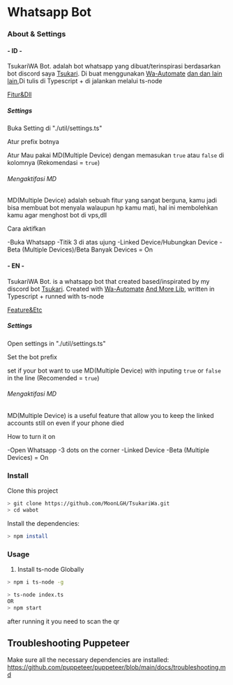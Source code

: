 # Whatsapp Bot

### About & Settings

#### - ID -
TsukariWA Bot. adalah bot whatsapp yang dibuat/terinspirasi berdasarkan bot discord saya [Tsukari](https://github.com/MoonLGH/Tsukari-Bot).
Di buat menggunakan [Wa-Automate](https://github.com/open-wa/wa-automate-nodejs) [dan dan lain lain](https://github.com/MoonLGH/TsukariWa/blob/main/package.json),Di tulis di Typescript + di jalankan melalui ts-node

[Fitur&Dll](https://MoonL.Me/TsukariWa)

##### Settings
Buka Setting di "./util/settings.ts"

Atur prefix botnya

Atur Mau pakai MD(Multiple Device) dengan memasukan `true` atau `false` di kolomnya (Rekomendasi = `true`)

###### Mengaktifasi MD
MD(Multiple Device) adalah sebuah fitur yang sangat berguna, kamu jadi bisa membuat bot menyala walaupun hp kamu mati, hal ini membolehkan kamu agar menghost bot di vps,dll

Cara aktifkan

-Buka Whatsapp
-Titik 3 di atas ujung
-Linked Device/Hubungkan Device
-Beta (Multiple Devices)/Beta Banyak Devices = On

#### - EN -
TsukariWA Bot. is a whatsapp bot that created based/inspirated by my discord bot [Tsukari](https://github.com/MoonLGH/Tsukari-Bot).
Created with [Wa-Automate](https://github.com/open-wa/wa-automate-nodejs) [And More Lib](https://github.com/MoonLGH/TsukariWa/blob/main/package.json), written in Typescript + runned with ts-node

[Feature&Etc](https://MoonL.Me/TsukariWa)

##### Settings
Open settings in "./util/settings.ts"

Set the bot prefix

set if your bot want to use MD(Multiple Device) with inputing `true` or `false` in the line (Recomended = `true`)

###### Mengaktifasi MD
MD(Multiple Device) is a useful feature that allow you to keep the linked accounts still on even if your phone died

How to turn it on

-Open Whatsapp
-3 dots on the corner
-Linked Device
-Beta (Multiple Devices) = On


### Install
Clone this project

```bash
> git clone https://github.com/MoonLGH/TsukariWa.git
> cd wabot
```

Install the dependencies:

```bash
> npm install
```

### Usage
1.  Install ts-node Globally
```bash
> npm i ts-node -g
```


```bash
> ts-node index.ts
OR
> npm start
```

after running it you need to scan the qr

## Troubleshooting Puppeteer
Make sure all the necessary dependencies are installed: https://github.com/puppeteer/puppeteer/blob/main/docs/troubleshooting.md



